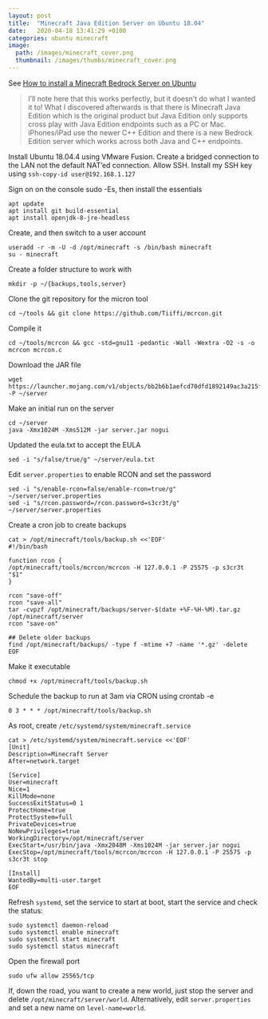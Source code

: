 ```yaml
---
layout: post
title:  "Minecraft Java Edition Server on Ubuntu 18.04"
date:   2020-04-18 13:41:29 +0100
categories: ubuntu minecraft
image:
  path: /images/minecraft_cover.png
  thumbnail: /images/thumbs/minecraft_cover.png
---
```

See [How to install a Minecraft Bedrock Server on Ubuntu](https://linuxize.com/post/how-to-install-minecraft-server-on-ubuntu-18-04/)

> I’ll note here that this works perfectly, but it doesn’t do what I wanted it to! What I discovered afterwards is that there is Minecraft Java Edition which is the original product but Java Edition only supports cross play with Java Edition endpoints such as a PC or Mac. iPhones/iPad use the newer C++ Edition and there is a new Bedrock Edition server which works across both Java and C++ endpoints.

Install Ubuntu 18.04.4 using VMware Fusion.  Create a bridged connection to the LAN not the default NAT’ed connection.  Allow SSH. Install my SSH key using `ssh-copy-id user@192.168.1.127`

Sign on on the console sudo -Es, then install the essentials

    apt update
    apt install git build-essential
    apt install openjdk-8-jre-headless

Create, and then switch to a user account

    useradd -r -m -U -d /opt/minecraft -s /bin/bash minecraft
    su - minecraft

Create a folder structure to work with

    mkdir -p ~/{backups,tools,server}

Clone the git repository for the micron tool

    cd ~/tools && git clone https://github.com/Tiiffi/mcrcon.git

Compile it

    cd ~/tools/mcrcon && gcc -std=gnu11 -pedantic -Wall -Wextra -O2 -s -o mcrcon mcrcon.c

Download the JAR file

    wget  https://launcher.mojang.com/v1/objects/bb2b6b1aefcd70dfd1892149ac3a215f6c636b07/server.jar  -P ~/server

Make an initial run on the server

    cd ~/server
    java -Xmx1024M -Xms512M -jar server.jar nogui

Updated the eula.txt to accept the EULA

    sed -i "s/false/true/g" ~/server/eula.txt

Edit `server.properties` to enable RCON and set the password

    sed -i "s/enable-rcon=false/enable-rcon=true/g" ~/server/server.properties
    sed -i "s/rcon.password=/rcon.password=s3cr3t/g" ~/server/server.properties

Create a cron job to create backups

    cat > /opt/minecraft/tools/backup.sh <<'EOF'
    #!/bin/bash

    function rcon {
    /opt/minecraft/tools/mcrcon/mcrcon -H 127.0.0.1 -P 25575 -p s3cr3t "$1"
    }

    rcon "save-off"
    rcon "save-all"
    tar -cvpzf /opt/minecraft/backups/server-$(date +%F-%H-%M).tar.gz /opt/minecraft/server
    rcon "save-on"

    ## Delete older backups
    find /opt/minecraft/backups/ -type f -mtime +7 -name '*.gz' -delete
    EOF

Make it executable

    chmod +x /opt/minecraft/tools/backup.sh

Schedule the backup to run at 3am via CRON using crontab -e

    0 3 * * * /opt/minecraft/tools/backup.sh
    
As root, create `/etc/systemd/system/minecraft.service`

    cat > /etc/systemd/system/minecraft.service <<'EOF'
    [Unit]
    Description=Minecraft Server
    After=network.target

    [Service]
    User=minecraft
    Nice=1
    KillMode=none
    SuccessExitStatus=0 1
    ProtectHome=true
    ProtectSystem=full
    PrivateDevices=true
    NoNewPrivileges=true
    WorkingDirectory=/opt/minecraft/server
    ExecStart=/usr/bin/java -Xmx2048M -Xms1024M -jar server.jar nogui
    ExecStop=/opt/minecraft/tools/mcrcon/mcrcon -H 127.0.0.1 -P 25575 -p s3cr3t stop

    [Install]
    WantedBy=multi-user.target
    EOF

Refresh `systemd`, set the service to start at boot, start the service and check the status:

    sudo systemctl daemon-reload
    sudo systemctl enable minecraft
    sudo systemctl start minecraft
    sudo systemctl status minecraft

Open the firewall port

    sudo ufw allow 25565/tcp

If, down the road, you want to create a new world, just stop the server and delete `/opt/minecraft/server/world`. Alternatively, edit `server.properties` and set a new name on `level-name=world`.
